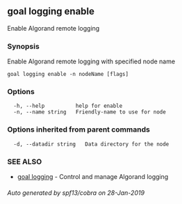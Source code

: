 ## goal logging enable

Enable Algorand remote logging

### Synopsis

Enable Algorand remote logging with specified node name

```
goal logging enable -n nodeName [flags]
```

### Options

```
  -h, --help          help for enable
  -n, --name string   Friendly-name to use for node
```

### Options inherited from parent commands

```
  -d, --datadir string   Data directory for the node
```

### SEE ALSO

* [goal logging](goal_logging.md)	 - Control and manage Algorand logging

###### Auto generated by spf13/cobra on 28-Jan-2019
